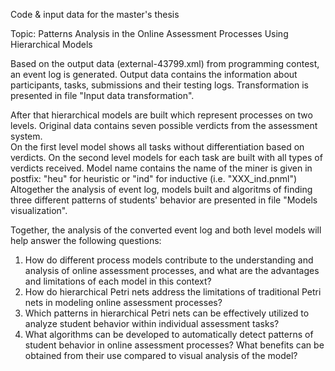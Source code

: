 Code & input data for the master's thesis

Topic: Patterns Analysis in the Online Assessment Processes Using Hierarchical Models

Based on the output data (external-43799.xml) from programming contest, an event log is generated. Output data contains the information about participants, tasks, submissions and their testing logs. 
Transformation is presented in file "Input data transformation".

After that hierarchical models are built which represent processes on two levels. Original data contains seven possible verdicts from the assessment system.  
On the first level model shows all tasks without differentiation based on verdicts. On the second level models for each task are built with all types of verdicts received. Model name contains the name of the miner is given in postfix: "heu" for heuristic or "ind" for inductive (i.e. "XXX_ind.pnml")
Altogether the analysis of event log, models built and algoritms of finding three different patterns of students' behavior are presented in file "Models visualization".

Together, the analysis of the converted event log and both level models will help answer the following questions:

1.	How do different process models contribute to the understanding and analysis of online assessment processes, and what are the advantages and limitations of each model in this context?
2.	How do hierarchical Petri nets address the limitations of traditional Petri nets in modeling online assessment processes?
3.	Which patterns in hierarchical Petri nets can be effectively utilized to analyze student behavior within individual assessment tasks?
4.	What algorithms can be developed to automatically detect patterns of student behavior in online assessment processes? What benefits can be obtained from their use compared to visual analysis of the model?
